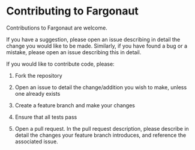 # Contributing to Fargonaut

Contributions to Fargonaut are welcome. 

If you have a suggestion, please open an issue describing in detail the change you would like to be made. Similarly, if you have found a bug or a mistake, please open an issue describing this in detail.

If you would like to contribute code, please:

1. Fork the repository

1. Open an issue to detail the change/addition you wish to make, unless one already exists

1. Create a feature branch and make your changes

1. Ensure that all tests pass

1. Open a pull request. In the pull request description, please describe in detail the changes your feature branch introduces, and reference the associated issue.
